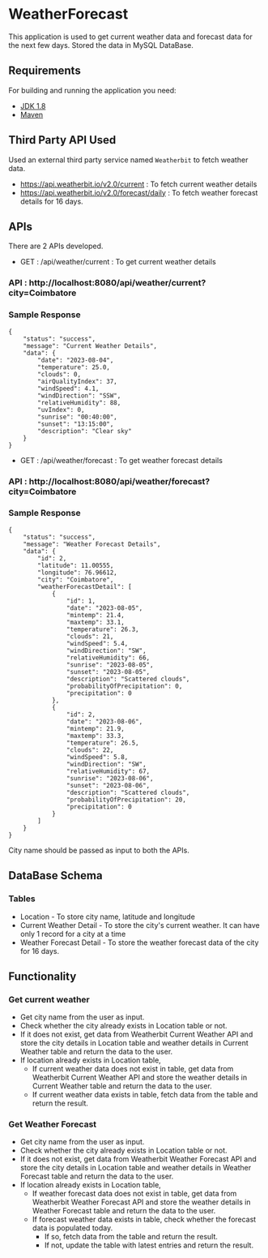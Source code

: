 # WeatherForecast

This application is used to get current weather data and forecast data for the next few days. Stored the data in MySQL DataBase.

## Requirements
For building and running the application you need:

- [JDK 1.8](http://www.oracle.com/technetwork/java/javase/downloads/jdk8-downloads-2133151.html)
- [Maven](https://maven.apache.org)

## Third Party API Used
Used an external third party service named `Weatherbit` to fetch weather data.
- https://api.weatherbit.io/v2.0/current : To fetch current weather details
- https://api.weatherbit.io/v2.0/forecast/daily : To fetch weather forecast details for 16 days.

## APIs

There are 2 APIs developed.
- GET : /api/weather/current : To get current weather details
### API : http://localhost:8080/api/weather/current?city=Coimbatore
### Sample Response
```
{
    "status": "success",
    "message": "Current Weather Details",
    "data": {
        "date": "2023-08-04",
        "temperature": 25.0,
        "clouds": 0,
        "airQualityIndex": 37,
        "windSpeed": 4.1,
        "windDirection": "SSW",
        "relativeHumidity": 88,
        "uvIndex": 0,
        "sunrise": "00:40:00",
        "sunset": "13:15:00",
        "description": "Clear sky"
    }
}
```
- GET : /api/weather/forecast : To get weather forecast details
### API : http://localhost:8080/api/weather/forecast?city=Coimbatore
### Sample Response
```
{
    "status": "success",
    "message": "Weather Forecast Details",
    "data": {
        "id": 2,
        "latitude": 11.00555,
        "longitude": 76.96612,
        "city": "Coimbatore",
        "weatherForecastDetail": [
            {
                "id": 1,
                "date": "2023-08-05",
                "mintemp": 21.4,
                "maxtemp": 33.1,
                "temperature": 26.3,
                "clouds": 21,
                "windSpeed": 5.4,
                "windDirection": "SW",
                "relativeHumidity": 66,
                "sunrise": "2023-08-05",
                "sunset": "2023-08-05",
                "description": "Scattered clouds",
                "probabilityOfPrecipitation": 0,
                "precipitation": 0
            },
            {
                "id": 2,
                "date": "2023-08-06",
                "mintemp": 21.9,
                "maxtemp": 33.3,
                "temperature": 26.5,
                "clouds": 22,
                "windSpeed": 5.8,
                "windDirection": "SW",
                "relativeHumidity": 67,
                "sunrise": "2023-08-06",
                "sunset": "2023-08-06",
                "description": "Scattered clouds",
                "probabilityOfPrecipitation": 20,
                "precipitation": 0
            }
        ]
    }
}
```

City name should be passed as input to both the APIs.

## DataBase Schema
### Tables
- Location - To store city name, latitude and longitude
- Current Weather Detail - To store the city's current weather. It can have only 1 record for a city at a time
- Weather Forecast Detail - To store the weather forecast data of the city for 16 days.

## Functionality
### Get current weather
- Get city name from the user as input.
- Check whether the city already exists in Location table or not.
- If it does not exist, get data from Weatherbit Current Weather API and store the city details in Location table and weather details in Current Weather table and return the data to the user.
- If location already exists in Location table,
    - If current weather data does not exist in table,  get data from Weatherbit Current Weather API and store the weather details in Current Weather table and return the data to the user.
    - If current weather data exists in table, fetch data from the table and return the result.

### Get Weather Forecast
- Get city name from the user as input.
- Check whether the city already exists in Location table or not.
- If it does not exist, get data from Weatherbit Weather Forecast API and store the city details in Location table and weather details in Weather Forecast table and return the data to the user.
- If location already exists in Location table,
    - If weather forecast data does not exist in table, get data from Weatherbit Weather Forecast API and store the weather details in Weather Forecast table and return the data to the user.
    - If forecast weather data exists in table, check whether the forecast data is populated today.
        - If so, fetch data from the table and return the result.
        - If not, update the table with latest entries and return the result.
